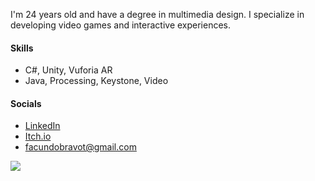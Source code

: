 <!--(- <h1 align="center">Hi, I'm Facundo Bravo</h1>)-->
I'm 24 years old and have a degree in multimedia design.
I specialize in developing video games and interactive experiences.

#### Skills

- C#, Unity, Vuforia AR
- Java, Processing, Keystone, Video

#### Socials

- [LinkedIn](https://www.linkedin.com/in/bravofacundo/)
- [Itch.io](https://facundo-bravo.itch.io/)
- facundobravot@gmail.com
<!--(- [Behance](https://www.behance.net/bravofacundo))-->

![](https://github.com/BravoFacundo/github.gif)
